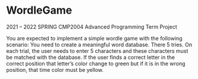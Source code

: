 # WordleGame

2021 – 2022 SPRING
CMP2004 Advanced Programming
Term Project 

You are expected to implement a simple wordle game with the following scenario:
You need to create a meaningful word database. There 5 tries. On each trial, the user
needs to enter 5 characters and these characters must be matched with the database. If the
user finds a correct letter in the correct position that letter’s color change to green but if it is in
the wrong position, that time color must be yellow.
